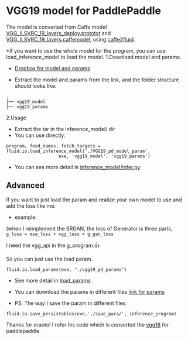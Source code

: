 # VGG19 model for PaddlePaddle
The model is converted from Caffe model [VGG_ILSVRC_19_layers_deploy.prototxt](https://gist.githubusercontent.com/ksimonyan/3785162f95cd2d5fee77/raw/f43eeefc869d646b449aa6ce66f87bf987a1c9b5/VGG_ILSVRC_19_layers_deploy.prototxt) and [VGG_ILSVRC_19_layers.caffemodel](http://www.robots.ox.ac.uk/~vgg/software/very_deep/caffe/VGG_ILSVRC_19_layers.caffemodel), using [caffe2fluid](https://github.com/PaddlePaddle/models/tree/develop/fluid/PaddleCV/image_classification/caffe2fluid).

*If you want to use the whole model for the program, you can use load_inference_model to load the model.
1.Download model and params.
- [Dropbox for model and params](https://www.dropbox.com/s/4rbkipqj2h86id6/VGG19_pd_model_param.tar.7z?dl=0)

- Extract the model and params from the link, and the folder structure should looks like:
```
.
├── vgg19_model
├── vgg19_params
```

2.Usage

 - Extract the tar in the inference_model/ dir
- You can use directly:
```
program, feed_names, fetch_targets = fluid.io.load_inference_model('./VGG19_pd_model_param', 
					exe, 'vgg19_model', 'vgg19_params')
```
- You can see more detail in [inference_model/infer.py](./inference_model/infer.py)

 ## Advanced
If you want to just load the param and realize your own model to use and add the loss like me:
 
 - example:

(when I reimplement the SRGAN, the loss of Generator is three parts,`
g_loss = mse_loss + vgg_loss + g_gan_loss`

I need the vgg_api in the g_program.:+1:

So you can just use the load param.
```
fluid.io.load_params(exe, "./vgg19_pd_params")
```
 - See more detail in [load_params](load_params/infer.py)
 
  * You can download the params in different files [link for params](https://www.dropbox.com/s/7sae9pqf042llqq/vgg19_pd_params.tar.7z?dl=0)
  
  
  - PS. The way I save the param in different files:
  ```
  fluid.io.save_persistables(exe,'./save_para/', inference_program)
  ```
  Thanks for oraoto!
I refer his code which is converted the [vgg16](https://github.com/oraoto/paddle-vgg16) for paddlepaddle.
  
  

